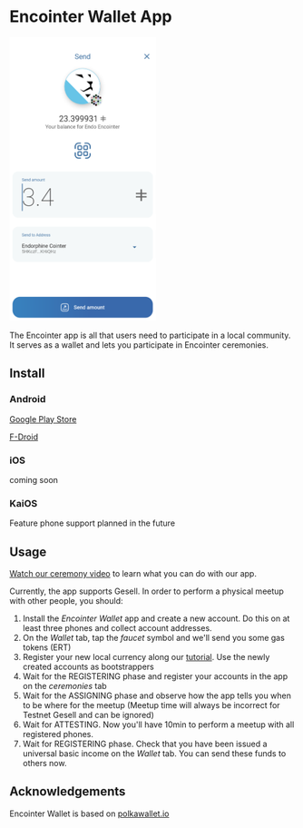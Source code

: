 # Encointer Wallet App

<img src=https://raw.githubusercontent.com/encointer/encointer-wallet-flutter/master/fastlane/metadata/android/en-US/images/phoneScreenshots/2.png height=500/>

The Encointer app is all that users need to participate in a local community. It serves as a wallet and lets you participate in Encointer ceremonies.  

## Install

### Android

[Google Play Store](https://play.google.com/store/apps/details?id=org.encointer.wallet)

[F-Droid](https://f-droid.org/en/packages/org.encointer.wallet/)

### iOS

coming soon

### KaiOS

Feature phone support planned in the future

## Usage

[Watch our ceremony video](https://www.youtube.com/watch?v=tcgpCCYBqko) to learn what you can do with our app.

Currently, the app supports Gesell. In order to perform a physical meetup with other people, you should:

1. Install the *Encointer Wallet* app and create a new account. Do this on at least three phones and collect account addresses. 
2. On the *Wallet* tab, tap the *faucet* symbol and we'll send you some gas tokens (ERT)
3. Register your new local currency along our [tutorial](testnet-gesell-tutorial.md). Use the newly created accounts as bootstrappers
4. Wait for the REGISTERING phase and register your accounts in the app on the *ceremonies* tab
5. Wait for the ASSIGNING phase and observe how the app tells you when to be where for the meetup (Meetup time will always be incorrect for Testnet Gesell and can be ignored)
6. Wait for ATTESTING. Now you'll have 10min to perform a meetup with all registered phones. 
7. Wait for REGISTERING phase. Check that you have been issued a universal basic income on the *Wallet* tab. You can send these funds to others now.

## Acknowledgements

Encointer Wallet is based on [polkawallet.io](https://polkawallet.io)
